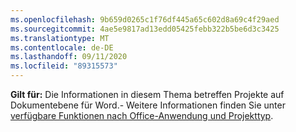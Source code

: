 ```yaml
---
ms.openlocfilehash: 9b659d0265c1f76df445a65c602d8a69c4f29aed
ms.sourcegitcommit: 4ae5e9817ad13edd05425febb322b5be6d3c3425
ms.translationtype: MT
ms.contentlocale: de-DE
ms.lasthandoff: 09/11/2020
ms.locfileid: "89315573"
---
```

  **Gilt für:** Die Informationen in diesem Thema betreffen Projekte auf Dokumentebene für Word.\- Weitere Informationen finden Sie unter [verfügbare Funktionen nach Office-Anwendung und Projekttyp](../../vsto/features-available-by-office-application-and-project-type.md).
